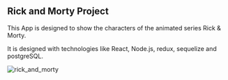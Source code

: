 ## Rick and Morty Project

This App is designed to show the characters of the animated series Rick & Morty.

It is designed with technologies like React, Node.js, redux, sequelize and postgreSQL.

![rick_and_morty](https://github.com/Moriones20/rick_and_morty/assets/96366130/eaaae449-ac74-475d-bb67-9ef1347eccaf)

